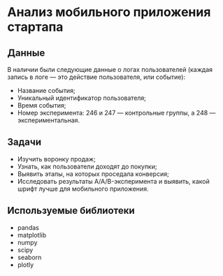 # Анализ мобильного приложения стартапа
## Данные
В наличии были следующие данные о логах пользователей (каждая запись в логе — это действие пользователя, или событие):
- Название события;
- Уникальный идентификатор пользователя;
- Время события;
- Номер эксперимента: 246 и 247 — контрольные группы, а 248 — экспериментальная.
## Задачи
- Изучить воронку продаж;
- Узнать, как пользователи доходят до покупки;
- Выявить этапы, на которых проседала конверсия;
- Исследовать результаты A/A/B-эксперимента и выявить, какой шрифт лучше для мобильного приложения.
## Используемые библиотеки
- pandas
- matplotlib
- numpy
- scipy
- seaborn
- plotly
